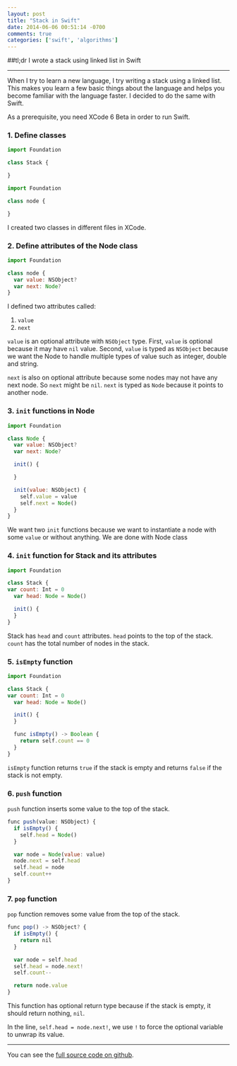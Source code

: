 ```yaml
---
layout: post
title: "Stack in Swift"
date: 2014-06-06 00:51:14 -0700
comments: true
categories: ['swift', 'algorithms']
---
```


##tl;dr
I wrote a stack using linked list in Swift

---

When I try to learn a new language, I try writing
a stack using a linked list. This makes you learn a
few basic things about the language and helps you
become familiar with the language faster. I decided to do
the same with Swift.

As a prerequisite, you need XCode 6 Beta in order to run
Swift.

### 1. Define classes

```js
import Foundation

class Stack {

}
```

```js
import Foundation

class node {

}
```

I created two classes in different files in XCode.

### 2. Define attributes of the Node class

```js
import Foundation

class node {
  var value: NSObject?
  var next: Node?
}
```

I defined two attributes called:

1. `value`
2. `next`

`value` is an optional attribute with `NSObject` type.
First, `value` is optional because it may have `nil` value.
Second, `value` is typed as `NSObject` because we want
the Node to handle multiple types of value such as
integer, double and string.

`next` is also on optional attribute because some nodes may
not have any next node. So `next` might be `nil`. `next`
is typed as `Node` because it points to another node.

### 3. `init` functions in Node

```js
import Foundation

class Node {
  var value: NSObject?
  var next: Node?

  init() {

  }

  init(value: NSObject) {
    self.value = value
    self.next = Node()
  }
}
```

We want two `init` functions because we want to
instantiate a node with some `value` or without anything.
We are done with Node class

### 4. `init` function for Stack and its attributes

```js
import Foundation

class Stack {
var count: Int = 0
  var head: Node = Node()

  init() {
  }
}
```

Stack has `head` and `count` attributes.
`head` points to the top of the stack.
`count` has the total number of nodes in the stack.

### 5. `isEmpty` function

```js
import Foundation

class Stack {
var count: Int = 0
  var head: Node = Node()

  init() {
  }

  func isEmpty() -> Boolean {
    return self.count == 0
  }
}
```

`isEmpty` function returns `true` if the stack is empty
and returns `false` if the stack is not empty.

### 6. `push` function

`push` function inserts some value to the top of the stack.

```js
func push(value: NSObject) {
  if isEmpty() {
    self.head = Node()
  }

  var node = Node(value: value)
  node.next = self.head
  self.head = node
  self.count++
}
```

### 7. `pop` function

`pop` function removes some value from the top
of the stack.

```js
func pop() -> NSObject? {
  if isEmpty() {
    return nil
  }

  var node = self.head
  self.head = node.next!
  self.count--

  return node.value
}
```

This function has optional return type because if the
stack is empty, it should return nothing, `nil`.

In the line, `self.head = node.next!`, we use `!` to force
the optional variable to unwrap its value.

---

You can see the [full source code on github](https://github.com/serv/algorithms-in-swift/tree/master/DataStructuresAndAlgorithmsInSwift/StackLinkedList/StackLinkedList).
